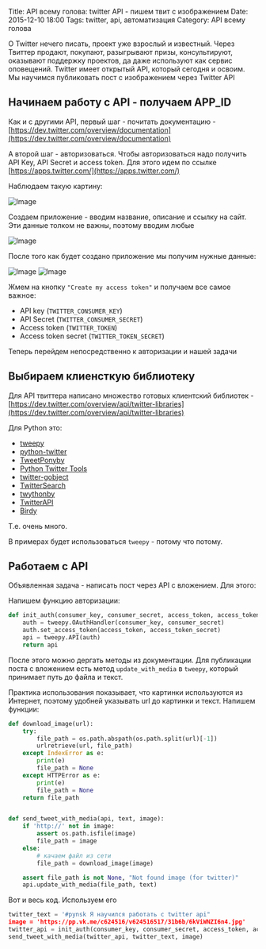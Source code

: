 Title: API всему голова: twitter API - пишем твит с изображением
Date: 2015-12-10 18:00
Tags: twitter, api, автоматизация
Category: API всему голова


О Twitter нечего писать, проект уже взрослый и известный. Через Твиттер продают, покупают, разыгрывают призы, консультируют, оказывают поддержку проектов, да даже используют как сервис оповещений.
Twitter имеет открытый API, который сегодня и освоим. Мы научимся публиковать пост с изображением через Twitter API


Начинаем работу с API - получаем APP_ID
---------------------------------------

Как и с другими API, первый шаг - почитать документацию - [https://dev.twitter.com/overview/documentation](https://dev.twitter.com/overview/documentation)

А второй шаг - авторизоваться. Чтобы авторизоваться надо получить API Key, API Secret и access token. 
Для этого идем по ссылке [https://apps.twitter.com/](https://apps.twitter.com/)

Наблюдаем такую картину:

![Image](http://pynsk.ru/images/posts/twitter_api_1.png)

Создаем приложение - вводим название, описание и ссылку на сайт. Эти данные толком не важны, поэтому вводим любые

![Image](http://pynsk.ru/images/posts/twitter_api_2.png)

После того как будет создано приложение мы получим нужные данные:

![Image](http://pynsk.ru/images/posts/twitter_api_3.png)
![Image](http://pynsk.ru/images/posts/twitter_api_4.png)

Жмем на кнопку `"Create my access token"` и получаем все самое важное:

- API key (`TWITTER_CONSUMER_KEY`)
- API Secret (`TWITTER_CONSUMER_SECRET`)
- Access token (`TWITTER_TOKEN`)
- Access token secret (`TWITTER_TOKEN_SECRET`)

Теперь перейдем непосредственно к авторизации и нашей задачи

Выбираем клиенсткую библиотеку
------------------------------

Для API твиттера написано множество готовых клиентский библиотек - [https://dev.twitter.com/overview/api/twitter-libraries](https://dev.twitter.com/overview/api/twitter-libraries)

Для Python это:

- [tweepy](https://github.com/tweepy/tweepy) 
- [python-twitter](https://github.com/bear/python-twitter)
- [TweetPonyby](https://github.com/Mezgrman/TweetPony)
- [Python Twitter Tools](https://github.com/sixohsix/twitter)
- [twitter-gobject](https://github.com/tchx84/twitter-gobject)
- [TwitterSearch](https://github.com/ckoepp/TwitterSearch)
- [twythonby](https://github.com/ryanmcgrath/twython)
- [TwitterAPI](https://github.com/geduldig/TwitterAPI)
- [Birdy](https://github.com/inueni/birdy)

Т.е. очень много.

В примерах будет использоваться `tweepy` - потому что потому.


Работаем с API
----------------

Объявленная задача - написать пост через API с вложением.
Для этого:

Напишем функцию авторизации:

```python
def init_auth(consumer_key, consumer_secret, access_token, access_token_secret):
    auth = tweepy.OAuthHandler(consumer_key, consumer_secret)
    auth.set_access_token(access_token, access_token_secret)
    api = tweepy.API(auth)
    return api
```

После этого можно дергать методы из документации.
Для публикации поста с вложением есть метод `update_with_media` в `tweepy`, который принимает путь до файла и текст.

Практика использования показывает, что картинки используются из Интернет, поэтому удобней указывать url до картинки и текст.
Напишем функции:

```python
def download_image(url):
    try:
        file_path = os.path.abspath(os.path.split(url)[-1])
        urlretrieve(url, file_path)
    except IndexError as e:
        print(e)
        file_path = None
    except HTTPError as e:
        print(e)
        file_path = None
    return file_path


def send_tweet_with_media(api, text, image):
    if 'http://' not in image:
        assert os.path.isfile(image)
        file_path = image
    else:
        # качаем файл из сети
        file_path = download_image(image)

    assert file_path is not None, "Not found image (for twitter)"
    api.update_with_media(file_path, text) 
```

Вот и весь код. Используем его

```python
twitter_text = '#pynsk Я научился работать с twitter api"
image = 'https://pp.vk.me/c624516/v624516517/31b6b/6kViWNZI6n4.jpg'
twitter_api = init_auth(consumer_key, consumer_secret, access_token, access_token_secret)
send_tweet_with_media(twitter_api, twitter_text, image)
```